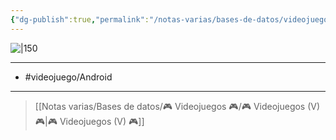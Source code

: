 ```yaml
---
{"dg-publish":true,"permalink":"/notas-varias/bases-de-datos/videojuegos/v-burrito-bison-revenge/"}
---
```



![|150](https://images.igdb.com/igdb/image/upload/t_cover_big/co543j.jpg)

---

- #videojuego/Android 

---

> [[Notas varias/Bases de datos/🎮 Videojuegos 🎮/🎮 Videojuegos (V) 🎮\|🎮 Videojuegos (V) 🎮]]